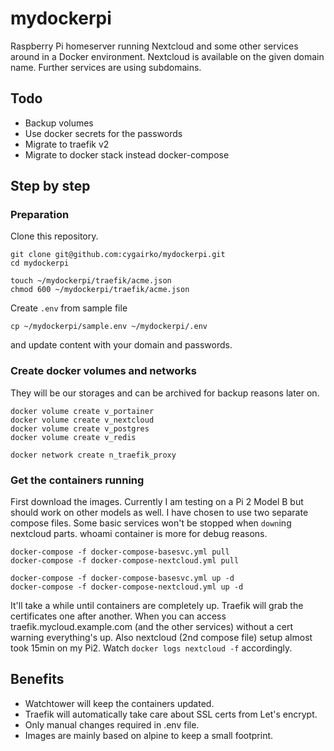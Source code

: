 # mydockerpi
Raspberry Pi homeserver running Nextcloud and some other services around in a Docker environment. Nextcloud is available on the given domain name. Further services are using subdomains.

## Todo
- Backup volumes
- Use docker secrets for the passwords
- Migrate to traefik v2
- Migrate to docker stack instead docker-compose

## Step by step
### Preparation
Clone this repository.
```
git clone git@github.com:cygairko/mydockerpi.git
cd mydockerpi
```
```
touch ~/mydockerpi/traefik/acme.json
chmod 600 ~/mydockerpi/traefik/acme.json
```

Create ```.env``` from sample file
```
cp ~/mydockerpi/sample.env ~/mydockerpi/.env
```
and update content with your domain and passwords.

### Create docker volumes and networks
They will be our storages and can be archived for backup reasons later on.
```
docker volume create v_portainer
docker volume create v_nextcloud
docker volume create v_postgres
docker volume create v_redis

docker network create n_traefik_proxy
```

### Get the containers running
First download the images. Currently I am testing on a Pi 2 Model B but should work on other models as well. I have chosen to use two separate compose files. Some basic services won't be stopped when ```down```ing nextcloud parts. whoami container is more for debug reasons.
```
docker-compose -f docker-compose-basesvc.yml pull
docker-compose -f docker-compose-nextcloud.yml pull
```

```
docker-compose -f docker-compose-basesvc.yml up -d
docker-compose -f docker-compose-nextcloud.yml up -d
```
It'll take a while until containers are completely up. Traefik will grab the certificates one after another. When you can access traefik.mycloud.example.com (and the other services) without a cert warning everything's up. Also nextcloud (2nd compose file) setup almost took 15min on my Pi2. Watch ```docker logs nextcloud -f``` accordingly.

## Benefits
- Watchtower will keep the containers updated.
- Traefik will automatically take care about SSL certs from Let's encrypt.
- Only manual changes required in .env file.
- Images are mainly based on alpine to keep a small footprint.
